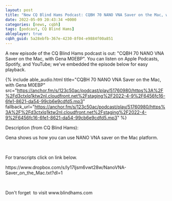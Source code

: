 ```yaml
---
layout: post
title: "New CQ Blind Hams Podcast: CQBH 70 NANO VNA Saver on the Mac, with Gena M0EBP"
date: 2022-05-09 20:43:34 +0000
categories: [news, cqbh]
tags: [podcast, CQ Blind Hams]
ableplayer: true
cqbh_guid: 5a28ebfb-367e-4230-8f04-e9884f00a851
---
```


A new episode of the CQ Blind Hams podcast is out: "CQBH 70 NANO VNA Saver on the Mac, with Gena M0EBP". You can listen on Apple Podcasts, Spotify, and YouTube; we’ve embedded the episode below for easy playback.

{% include able_audio.html title="CQBH 70 NANO VNA Saver on the Mac, with Gena M0EBP" src="https://anchor.fm/s/123c50ac/podcast/play/51760980/https%3A%2F%2Fd3ctxlq1ktw2nl.cloudfront.net%2Fstaging%2F2022-4-9%2F6456fc16-6fe1-8621-da54-99cb6e9cdfd5.mp3" fallback_url="https://anchor.fm/s/123c50ac/podcast/play/51760980/https%3A%2F%2Fd3ctxlq1ktw2nl.cloudfront.net%2Fstaging%2F2022-4-9%2F6456fc16-6fe1-8621-da54-99cb6e9cdfd5.mp3" %}

Description (from CQ Blind Hams):

<p>Gena shows us how you can use NANO VNA saver on the Mac platform.</p>
<p><br></p>
<p>For transcripts click on link below.</p>
<p>https://www.dropbox.com/s/ly17ljsm6vwt28w/NanoVNA-Saver_on_the_Mac.txt?dl=1</p>
<p><br></p>
<p>Don't forget &nbsp;to visit www.blindhams.com</p>
